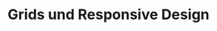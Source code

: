 # Grids und Responsive Design

<!-- Bislang hatten wir die Positionierung der einzelnen Block-Elemente mit __float__ kontrolliert. Für aufwändigere Layouts welche sich auf unterschiedlichen Screensizes ausrichten müssen, ist die Arbeit mit floats eher mühsam. Seit  -->